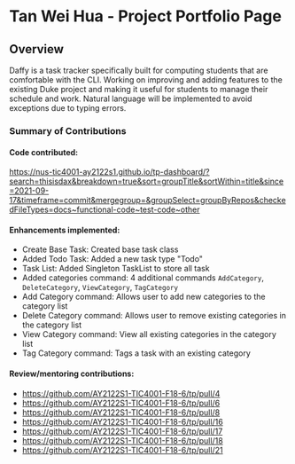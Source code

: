 # Tan Wei Hua - Project Portfolio Page

## Overview
Daffy is a task tracker specifically built for computing students that are comfortable with the CLI. Working on improving and adding features to the existing Duke project and making it useful for students to manage their schedule and work. Natural language will be implemented to avoid exceptions due to typing errors.

### Summary of Contributions

#### Code contributed:
https://nus-tic4001-ay2122s1.github.io/tp-dashboard/?search=thisisdax&breakdown=true&sort=groupTitle&sortWithin=title&since=2021-09-17&timeframe=commit&mergegroup=&groupSelect=groupByRepos&checkedFileTypes=docs~functional-code~test-code~other

#### Enhancements implemented: 
- Create Base Task: Created base task class
- Added Todo Task: Added a new task type "Todo"
- Task List: Added Singleton TaskList to store all task 
- Added categories command: 4 additional commands `AddCategory`, `DeleteCategory`, `ViewCategory`, `TagCategory`
- Add Category command: Allows user to add new categories to the category list
- Delete Category command: Allows user to remove existing categories in the category list
- View Category command: View all existing categories in the category list
- Tag Category command: Tags a task with an existing category

#### Review/mentoring contributions: 
- https://github.com/AY2122S1-TIC4001-F18-6/tp/pull/4
- https://github.com/AY2122S1-TIC4001-F18-6/tp/pull/6
- https://github.com/AY2122S1-TIC4001-F18-6/tp/pull/8
- https://github.com/AY2122S1-TIC4001-F18-6/tp/pull/16
- https://github.com/AY2122S1-TIC4001-F18-6/tp/pull/17
- https://github.com/AY2122S1-TIC4001-F18-6/tp/pull/18
- https://github.com/AY2122S1-TIC4001-F18-6/tp/pull/21


